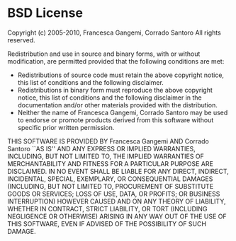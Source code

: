 BSD License
===========

Copyright (c) 2005-2010, Francesca Gangemi, Corrado Santoro
All rights reserved.

Redistribution and use in source and binary forms, with or without
modification, are permitted provided that the following conditions are met:

* Redistributions of source code must retain the above copyright
  notice, this list of conditions and the following disclaimer.
* Redistributions in binary form must reproduce the above copyright
  notice, this list of conditions and the following disclaimer in the
  documentation and/or other materials provided with the distribution.
* Neither the name of Francesca Gangemi, Corrado Santoro may be used
  to endorse or promote products derived from this software without
  specific prior written permission.


THIS SOFTWARE IS PROVIDED BY Francesca Gangemi AND Corrado Santoro ``AS
IS'' AND ANY EXPRESS OR IMPLIED WARRANTIES, INCLUDING, BUT NOT LIMITED TO,
THE IMPLIED WARRANTIES OF MERCHANTABILITY AND FITNESS FOR A PARTICULAR
PURPOSE ARE DISCLAIMED. IN NO EVENT SHALL <copyright holder> BE LIABLE FOR
ANY DIRECT, INDIRECT, INCIDENTAL, SPECIAL, EXEMPLARY, OR CONSEQUENTIAL
DAMAGES (INCLUDING, BUT NOT LIMITED TO, PROCUREMENT OF SUBSTITUTE GOODS OR
SERVICES; LOSS OF USE, DATA, OR PROFITS; OR BUSINESS INTERRUPTION) HOWEVER
CAUSED AND ON ANY THEORY OF LIABILITY, WHETHER IN CONTRACT, STRICT
LIABILITY, OR TORT (INCLUDING NEGLIGENCE OR OTHERWISE) ARISING IN ANY WAY
OUT OF THE USE OF THIS SOFTWARE, EVEN IF ADVISED OF THE POSSIBILITY OF
SUCH DAMAGE.
